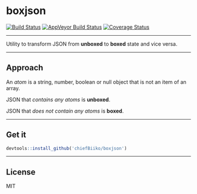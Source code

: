 # boxjson

[![Build Status](https://travis-ci.org/chiefBiiko/boxjson.svg?branch=master)](https://travis-ci.org/chiefBiiko/boxjson) [![AppVeyor Build Status](https://ci.appveyor.com/api/projects/status/github/chiefBiiko/boxjson?branch=master&svg=true)](https://ci.appveyor.com/project/chiefBiiko/boxjson) [![Coverage Status](https://img.shields.io/codecov/c/github/chiefBiiko/boxjson/master.svg)](https://codecov.io/github/chiefBiiko/boxjson?branch=master)

***

Utility to transform JSON from **unboxed** to **boxed** state and vice versa.

***

## Approach

An *atom* is a string, number, boolean or null object that is not an item 
of an array.

JSON that *contains any atoms* is **unboxed**.

JSON that *does not contain any atoms* is **boxed**.

***

## Get it

``` r
devtools::install_github('chiefBiiko/boxjson')
```

***

## License

MIT
